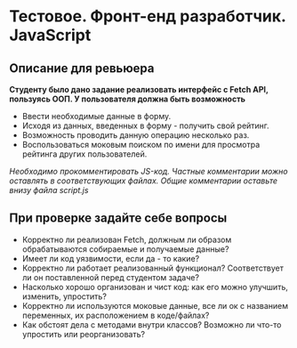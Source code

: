 # Тестовое. Фронт-енд разработчик. JavaScript #
## Описание для ревьюера ##
**Студенту было дано задание реализовать интерфейс с Fetch API, пользуясь ООП.
     У пользователя должна быть возможность**
     
* Ввести необходимые данные в форму.
* Исходя из данных, введенных в форму - получить свой рейтинг.
* Возможность проводить данную операцию несколько раз.
* Воспользоваться моковым поиском по имени для просмотра рейтинга других пользователей.

*Необходимо прокомментировать JS-код. Частные комментарии можно оставлять в соответствующих файлах. Общие комментарии оставьте внизу файла script.js*

## При проверке задайте себе вопросы  ##

* Корректно ли реализован Fetch, должным ли образом обрабатываются собираемые и получаемые данные?
* Имеет ли код уязвимости, если да - то какие?
* Корректно ли работает реализованный функционал? Соответствует ли он поставленной перед студентом задаче?
* Насколько хорошо организован и чист код: как его можно улучшить, изменить, упростить?
* Корректно ли используются моковые данные, все ли ок с названием переменных, их расположением в коде/файлах?
* Как обстоят дела с методами внутри классов? Возможно ли что-то упростить или реорганизовать?
